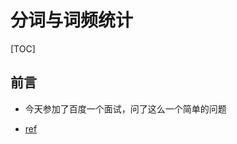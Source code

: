 # 分词与词频统计

[TOC]

## 前言

- 今天参加了百度一个面试，问了这么一个简单的问题





- [ref](https://blog.csdn.net/t8116189520/article/details/103238744)
